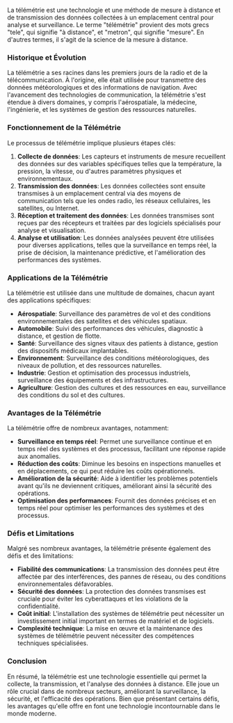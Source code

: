 La télémétrie est une technologie et une méthode de mesure à distance et de transmission des données collectées à un emplacement central pour analyse et surveillance. Le terme "télémétrie" provient des mots grecs "tele", qui signifie "à distance", et "metron", qui signifie "mesure". En d'autres termes, il s'agit de la science de la mesure à distance.

### Historique et Évolution

La télémétrie a ses racines dans les premiers jours de la radio et de la télécommunication. À l'origine, elle était utilisée pour transmettre des données météorologiques et des informations de navigation. Avec l'avancement des technologies de communication, la télémétrie s'est étendue à divers domaines, y compris l'aérospatiale, la médecine, l'ingénierie, et les systèmes de gestion des ressources naturelles.

### Fonctionnement de la Télémétrie

Le processus de télémétrie implique plusieurs étapes clés:

1. **Collecte de données**: Les capteurs et instruments de mesure recueillent des données sur des variables spécifiques telles que la température, la pression, la vitesse, ou d'autres paramètres physiques et environnementaux.
2. **Transmission des données**: Les données collectées sont ensuite transmises à un emplacement central via des moyens de communication tels que les ondes radio, les réseaux cellulaires, les satellites, ou Internet.
3. **Réception et traitement des données**: Les données transmises sont reçues par des récepteurs et traitées par des logiciels spécialisés pour analyse et visualisation.
4. **Analyse et utilisation**: Les données analysées peuvent être utilisées pour diverses applications, telles que la surveillance en temps réel, la prise de décision, la maintenance prédictive, et l'amélioration des performances des systèmes.

### Applications de la Télémétrie

La télémétrie est utilisée dans une multitude de domaines, chacun ayant des applications spécifiques:

- **Aérospatiale**: Surveillance des paramètres de vol et des conditions environnementales des satellites et des véhicules spatiaux.
- **Automobile**: Suivi des performances des véhicules, diagnostic à distance, et gestion de flotte.
- **Santé**: Surveillance des signes vitaux des patients à distance, gestion des dispositifs médicaux implantables.
- **Environnement**: Surveillance des conditions météorologiques, des niveaux de pollution, et des ressources naturelles.
- **Industrie**: Gestion et optimisation des processus industriels, surveillance des équipements et des infrastructures.
- **Agriculture**: Gestion des cultures et des ressources en eau, surveillance des conditions du sol et des cultures.

### Avantages de la Télémétrie

La télémétrie offre de nombreux avantages, notamment:

- **Surveillance en temps réel**: Permet une surveillance continue et en temps réel des systèmes et des processus, facilitant une réponse rapide aux anomalies.
- **Réduction des coûts**: Diminue les besoins en inspections manuelles et en déplacements, ce qui peut réduire les coûts opérationnels.
- **Amélioration de la sécurité**: Aide à identifier les problèmes potentiels avant qu'ils ne deviennent critiques, améliorant ainsi la sécurité des opérations.
- **Optimisation des performances**: Fournit des données précises et en temps réel pour optimiser les performances des systèmes et des processus.

### Défis et Limitations

Malgré ses nombreux avantages, la télémétrie présente également des défis et des limitations:

- **Fiabilité des communications**: La transmission des données peut être affectée par des interférences, des pannes de réseau, ou des conditions environnementales défavorables.
- **Sécurité des données**: La protection des données transmises est cruciale pour éviter les cyberattaques et les violations de la confidentialité.
- **Coût initial**: L'installation des systèmes de télémétrie peut nécessiter un investissement initial important en termes de matériel et de logiciels.
- **Complexité technique**: La mise en œuvre et la maintenance des systèmes de télémétrie peuvent nécessiter des compétences techniques spécialisées.

### Conclusion

En résumé, la télémétrie est une technologie essentielle qui permet la collecte, la transmission, et l'analyse des données à distance. Elle joue un rôle crucial dans de nombreux secteurs, améliorant la surveillance, la sécurité, et l'efficacité des opérations. Bien que présentant certains défis, les avantages qu'elle offre en font une technologie incontournable dans le monde moderne.